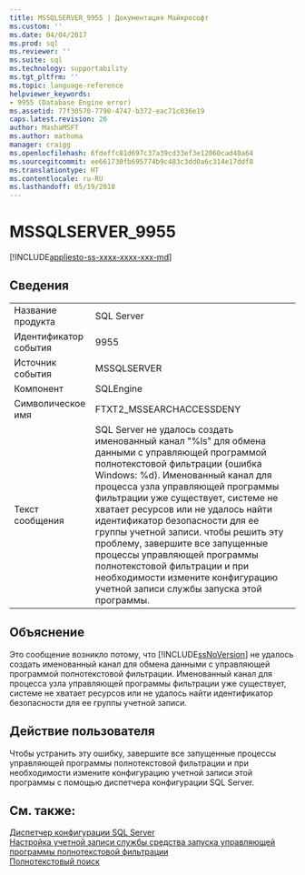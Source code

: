 ```yaml
---
title: MSSQLSERVER_9955 | Документация Майкрософт
ms.custom: ''
ms.date: 04/04/2017
ms.prod: sql
ms.reviewer: ''
ms.suite: sql
ms.technology: supportability
ms.tgt_pltfrm: ''
ms.topic: language-reference
helpviewer_keywords:
- 9955 (Database Engine error)
ms.assetid: 77f30570-7790-4747-b372-eac71c036e19
caps.latest.revision: 26
author: MashaMSFT
ms.author: mathoma
manager: craigg
ms.openlocfilehash: 6fdeffc81d697c37a39cd33ef3e12060cad40a64
ms.sourcegitcommit: ee661730fb695774b9c483c3dd0a6c314e17ddf8
ms.translationtype: HT
ms.contentlocale: ru-RU
ms.lasthandoff: 05/19/2018
---
```

# <a name="mssqlserver9955"></a>MSSQLSERVER_9955
[!INCLUDE[appliesto-ss-xxxx-xxxx-xxx-md](../../includes/appliesto-ss-xxxx-xxxx-xxx-md.md)]
  
## <a name="details"></a>Сведения  
  
|||  
|-|-|  
|Название продукта|SQL Server|  
|Идентификатор события|9955|  
|Источник события|MSSQLSERVER|  
|Компонент|SQLEngine|  
|Символическое имя|FTXT2_MSSEARCHACCESSDENY|  
|Текст сообщения|SQL Server не удалось создать именованный канал "%ls" для обмена данными с управляющей программой полнотекстовой фильтрации (ошибка Windows: %d). Именованный канал для процесса узла управляющей программы фильтрации уже существует, системе не хватает ресурсов или не удалось найти идентификатор безопасности для ее группы учетной записи. чтобы решить эту проблему, завершите все запущенные процессы управляющей программы полнотекстовой фильтрации и при необходимости измените конфигурацию учетной записи службы запуска этой программы.|  
  
## <a name="explanation"></a>Объяснение  
Это сообщение возникло потому, что [!INCLUDE[ssNoVersion](../../includes/ssnoversion-md.md)] не удалось создать именованный канал для обмена данными с управляющей программой полнотекстовой фильтрации. Именованный канал для процесса узла управляющей программы фильтрации уже существует, системе не хватает ресурсов или не удалось найти идентификатор безопасности для ее группы учетной записи.  
  
## <a name="user-action"></a>Действие пользователя  
Чтобы устранить эту ошибку, завершите все запущенные процессы управляющей программы полнотекстовой фильтрации и при необходимости измените конфигурацию учетной записи этой программы с помощью диспетчера конфигурации SQL Server.  
  
## <a name="see-also"></a>См. также:  
[Диспетчер конфигурации SQL Server](~/relational-databases/sql-server-configuration-manager.md)  
[Настройка учетной записи службы средства запуска управляющей программы полнотекстовой фильтрации](~/relational-databases/search/set-the-service-account-for-the-full-text-filter-daemon-launcher.md)  
[Полнотекстовый поиск](~/relational-databases/search/full-text-search.md)  
  
